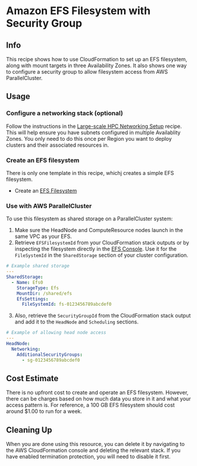# Amazon EFS Filesystem with Security Group

## Info

This recipe shows how to use CloudFormation to set up an EFS filesystem, along with mount targets in three Availability Zones. It also shows one way to configure a security group to allow filesystem access from AWS ParallelCluster.

## Usage

### Configure a networking stack (optional)

Follow the instructions in the [Large-scale HPC Networking Setup](../../net/hpc_large_scale/README.md) recipe. This will help ensure you have subnets configured in multiple Availablity Zones. You only need to do this once per Region you want to deploy clusters and their associated resources in. 

### Create an EFS filesystem

There is only one template in this recipe, whichj creates a simple EFS filesystem. 

* Create an [EFS Filesystem](https://us-east-2.console.aws.amazon.com/cloudformation/home?region=us-east-2#/stacks/create/review?stackName=efs-simple&templateURL=https://aws-hpc-recipes.s3.us-east-1.amazonaws.com/main/recipes/storage/efs_simple/assets/main.yaml)

### Use with AWS ParallelCluster

To use this filesystem as shared storage on a ParallelCluster system:

1. Make sure the HeadNode and ComputeResource nodes launch in the same VPC as your EFS. 
2. Retrieve `EFSFilesystemId` from your CloudFormation stack outputs or by inspecting the filesystem directly in the [EFS Console](https://console.aws.amazon.com/efs).  Use it for the `FileSystemId` in the `SharedStorage` section of your cluster configuration.

```yaml
# Example shared storage
---
SharedStorage:
  - Name: Efs0
    StorageType: Efs
    MountDir: /shared/efs
    EfsSettings:
      FileSystemId: fs-0123456789abcdef0
```

3. Also, retrieve the `SecurityGroupId` from the CloudFormation stack output and add it to the `HeadNode` and `Scheduling` sections.

```yaml
# Example of allowing head node access
---
HeadNode:
  Networking:
    AdditionalSecurityGroups:
      - sg-0123456789abcdef0
```

## Cost Estimate

There is no upfront cost to create and operate an EFS filesystem. However, there can be charges based on how much data you store in it and what your access pattern is. For reference, a 100 GB EFS filesystem should cost around $1.00 to run for a week. 

## Cleaning Up

When you are done using this resource, you can delete it by navigating to the AWS CloudFormation console and deleting the relevant stack. If you have enabled termination protection, you will need to disable it first.

